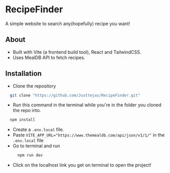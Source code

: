 # RecipeFinder
A simple website to search any(hopefully) recipe you want!

## About
- Built with Vite (a frontend build tool), React and TailwindCSS.
- Uses MealDB API to fetch recipes.

## Installation
- Clone the repository
``` sh
  git clone "https://github.com/Justtejas/RecipeFinder.git"

```
- Run this command in the terminal while you're in the folder you cloned the repo into.
``` sh
  npm install

```
- Create a ``` .env.local ``` file.
- Paste ``` VITE_APP_URL="https://www.themealdb.com/api/json/v1/1/" ``` in the ``` .env.local ``` file
- Go to terminal and run
  ``` sh
    npm run dev
  ```
- Click on the localhost link you get on terminal to open the project!


